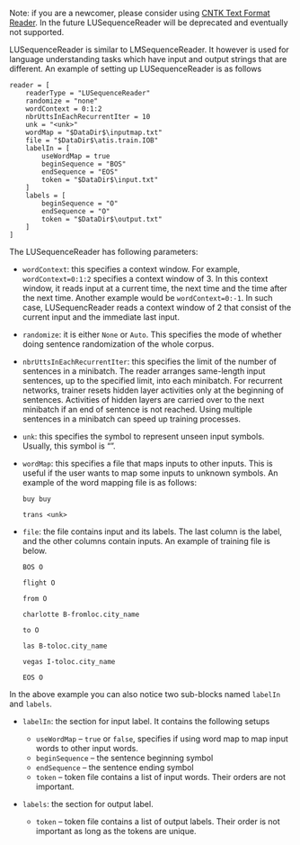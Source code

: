 Note: if you are a newcomer, please consider using [CNTK Text Format Reader](./BrainScript-CNTKTextFormat-Reader). In the future LUSequenceReader will be deprecated and eventually not supported.

LUSequenceReader is similar to LMSequenceReader. It however is used for language understanding tasks which have input and output strings that are different. An example of setting up LUSequenceReader is as follows

    reader = [
        readerType = "LUSequenceReader"
        randomize = "none"
        wordContext = 0:1:2
        nbrUttsInEachRecurrentIter = 10
        unk = "<unk>"
        wordMap = "$DataDir$\inputmap.txt"
        file = "$DataDir$\atis.train.IOB"
        labelIn = [
            useWordMap = true
            beginSequence = "BOS"
            endSequence = "EOS"
            token = "$DataDir$\input.txt"
        ]
        labels = [
            beginSequence = "O"
            endSequence = "O"
            token = "$DataDir$\output.txt"
        ]
    ]

The LUSequenceReader has following parameters:
* `wordContext`: this specifies a context window. For example, `wordContext=0:1:2` specifies a context window of 3. In this context window, it reads input at a current time, the next time and the time after the next time. Another example would be `wordContext=0:-1`. In such case, LUSequencReader reads a context window of 2 that consist of the current input and the immediate last input.

* `randomize`: it is either `None` or `Auto`. This specifies the mode of whether doing sentence randomization of the whole corpus.

* `nbrUttsInEachRecurrentIter`: this specifies the limit of the number of sentences in a minibatch. The reader arranges same-length input sentences, up to the specified limit, into each minibatch. For recurrent networks, trainer resets hidden layer activities only at the beginning of sentences. Activities of hidden layers are carried over to the next minibatch if an end of sentence is not reached. Using multiple sentences in a minibatch can speed up training processes.

* `unk`: this specifies the symbol to represent unseen input symbols. Usually, this symbol is “<unk>”.

* `wordMap`: this specifies a file that maps inputs to other inputs. This is useful if the user wants to map some inputs to unknown symbols. An example of the word mapping file is as follows:

    `buy buy`

    `trans <unk>`

* `file`: the file contains input and its labels. The last column is the label, and the other columns contain inputs. An example of training file is below. 

    `BOS O`

    `flight O`

    `from O`

    `charlotte B-fromloc.city_name`

    `to O`

    `las B-toloc.city_name`

    `vegas I-toloc.city_name`

    `EOS O`

In the above example you can also notice two sub-blocks named `labelIn` and `labels`.

* `labelIn`: the section for input label. It contains the following setups
  * `useWordMap` – `true` or `false`, specifies if using word map to map input words to other input words.
  * `beginSequence` – the sentence beginning symbol
  * `endSequence` – the sentence ending symbol
  * `token` – token file contains a list of input words. Their orders are not important.

* `labels`: the section for output label.
  * `token` – token file contains a list of output labels. Their order is not important as long as the tokens are unique.